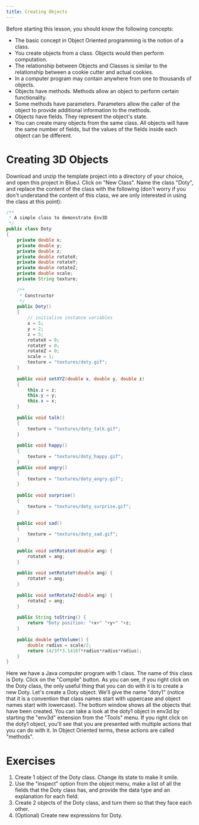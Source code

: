 ```yaml
---
title: Creating Objects
---
```


Before starting this lesson, you should know the following concepts:

* The basic concept in Object Oriented programming is the notion of a class.
* You create objects from a class. Objects would then perform computation.
* The relationship between Objects and Classes is similar to the relationship between a cookie cutter and actual cookies.
* In a computer program may contain anywhere from one to thousands of objects.
* Objects have methods. Methods allow an object to perform certain functionality.
* Some methods have parameters. Parameters allow the caller of the object to provide additional information to the methods.
* Objects have fields. They represent the object's state.
* You can create many objects from the same class. All objects will have the same number of fields, but the values of the fields inside each object can be different.

# Creating 3D Objects

Download and unzip the template project into a directory of your choice, and open this project in BlueJ. Click on "New Class". Name the class "Doty", and replace the content of the class with the following (don't worry if you don't understand the content of this class, we are only interested in using the class at this point):

```java
/**
 * A simple class to demonstrate Env3D 
 */
public class Doty
{
    private double x;
    private double y;
    private double z;
    private double rotateX;
    private double rotateY;
    private double rotateZ;
    private double scale;
    private String texture;
     
    /**
     * Constructor 
     */
    public Doty()
    {
        // initialise instance variables
        x = 5;
        y = 2;
        z = 5;
        rotateX = 0;
        rotateY = 0;
        rotateZ = 0;
        scale = 1;
        texture = "textures/doty.gif";
    }
     
    public void setXYZ(double x, double y, double z)
    {
        this.z = z;
        this.y = y;
        this.x = x;
    }    
     
    public void talk() 
    {
        texture = "textures/doty_talk.gif";
    }
         
    public void happy() 
    {
        texture = "textures/doty_happy.gif";
    }
    public void angry() 
    {
        texture = "textures/doty_angry.gif";
    }    
 
    public void surprise() 
    {
        texture = "textures/doty_surprise.gif";
    }
     
    public void sad() 
    {
        texture = "textures/doty_sad.gif";
    }
      
    public void setRotateX(double ang) {
        rotateX = ang;
    }
 
    public void setRotateY(double ang) {
        rotateY = ang;
    }
 
    public void setRotateZ(double ang) {
        rotateZ = ang;
    }
     
    public String toString() {
        return "Doty position: "+x+" "+y+" "+z;   
    }
     
    public double getVolume() {
        double radius = scale/2;
        return (4/3f*3.1416f*radius*radius*radius);
    }
}
```

Here we have a Java computer program with 1 class. The name of this class is Doty. Click on the "Compile" button. As you can see, if you right click on the Doty class, the only useful thing that you can do with it is to create a new Doty. Let's create a Doty object. We'll give the name "doty1" (notice that it is a convention that class names start with uppercase and object names start with lowercase). The bottom window shows all the objects that have been created. You can take a look at the doty1 object in env3d by starting the "env3d" extension from the "Tools" menu. If you right click on the doty1 object, you'll see that you are presented with multiple actions that you can do with it. In Object Oriented terms, these actions are called "methods".

# Exercises

1. Create 1 object of the Doty class. Change its state to make it smile.
1. Use the "inspect" option from the object menu, make a list of all the fields that the Doty class has, and provide the data type and an explanation for each field.
1. Create 2 objects of the Doty class, and turn them so that they face each other.
1. (Optional) Create new expressions for Doty.
